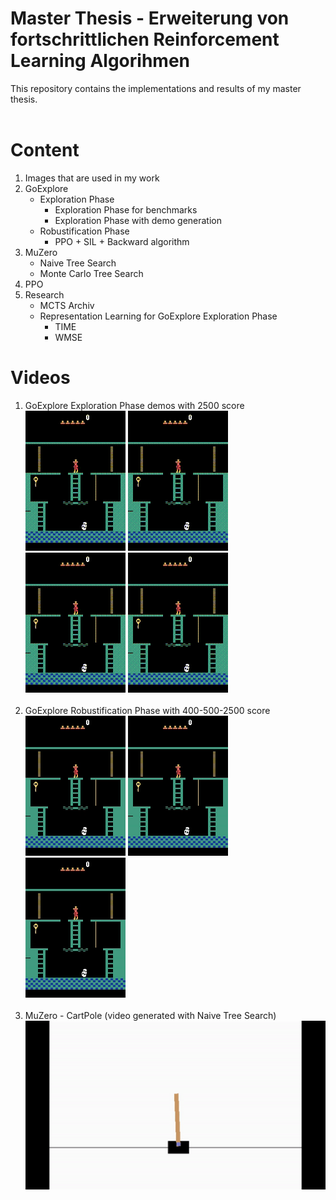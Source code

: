 # Master Thesis - Erweiterung von fortschrittlichen Reinforcement Learning Algorihmen
This repository contains the implementations and results of my master thesis. <br><br>
# Content
1. Images that are used in my work
2. GoExplore
   - Exploration Phase
     - Exploration Phase for benchmarks
     - Exploration Phase with demo generation
   - Robustification Phase
     - PPO + SIL + Backward algorithm
3. MuZero
   - Naive Tree Search
   - Monte Carlo Tree Search
4. PPO
5. Research
   - MCTS Archiv
   - Representation Learning for GoExplore Exploration Phase
     - TIME
     - WMSE

# Videos
1. GoExplore Exploration Phase demos with 2500 score <br>
![1](https://github.com/Hauf3n/master_thesis/blob/main/goexplore/robustification/demos/2500_5_demos/demo0.gif)
![2](https://github.com/Hauf3n/master_thesis/blob/main/goexplore/robustification/demos/2500_5_demos/demo1.gif)
![4](https://github.com/Hauf3n/master_thesis/blob/main/goexplore/robustification/demos/2500_5_demos/demo3.gif)
![5](https://github.com/Hauf3n/master_thesis/blob/main/goexplore/robustification/demos/2500_5_demos/demo4.gif)<br><br>
2. GoExplore Robustification Phase with 400-500-2500 score <br>
![6](https://github.com/Hauf3n/master_thesis/blob/main/goexplore/robustification/.results/400/5_demos_run_0/400_5_demos.gif)
![8](https://github.com/Hauf3n/master_thesis/blob/main/goexplore/robustification/.results/500/5_demos_run_0/500_5_demos.gif)
![9](https://github.com/Hauf3n/master_thesis/blob/main/goexplore/robustification/.results/2500/5_demos_run_0/2500_5_runs.gif)
<br><br>
3. MuZero - CartPole (video generated with Naive Tree Search)<br>
![7](https://github.com/Hauf3n/MuZero-PyTorch/blob/master/media/cartpole_naive_tree_search.gif)<br><br>
